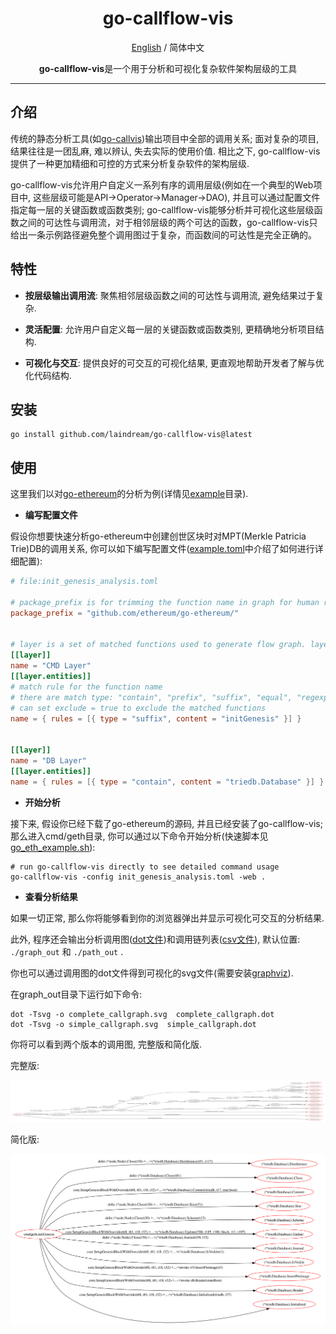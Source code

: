 <div align="center">

<h1 align="center">go-callflow-vis</h1>

[English](README.md) / 简体中文

<p align="center"><b>go-callflow-vis</b>是一个用于分析和可视化复杂软件架构层级的工具</p>

---

</div>

## 介绍

传统的静态分析工具(如[go-callvis](https://github.com/ondrajz/go-callvis))输出项目中全部的调用关系; 面对复杂的项目, 结果往往是一团乱麻, 难以辨认, 失去实际的使用价值. 相比之下, go-callflow-vis提供了一种更加精细和可控的方式来分析复杂软件的架构层级.

go-callflow-vis允许用户自定义一系列有序的调用层级(例如在一个典型的Web项目中, 这些层级可能是API->Operator->Manager->DAO), 并且可以通过配置文件指定每一层的关键函数或函数类别; go-callflow-vis能够分析并可视化这些层级函数之间的可达性与调用流，对于相邻层级的两个可达的函数，go-callflow-vis只给出一条示例路径避免整个调用图过于复杂，而函数间的可达性是完全正确的。

## 特性

- **按层级输出调用流**: 聚焦相邻层级函数之间的可达性与调用流, 避免结果过于复杂.

- **灵活配置**: 允许用户自定义每一层的关键函数或函数类别, 更精确地分析项目结构.

- **可视化与交互**: 提供良好的可交互的可视化结果, 更直观地帮助开发者了解与优化代码结构.

## 安装

```shell
go install github.com/laindream/go-callflow-vis@latest
```

## 使用

这里我们以对[go-ethereum](https://github.com/ethereum/go-ethereum)的分析为例(详情见[example](example)目录).

- **编写配置文件**

假设你想要快速分析go-ethereum中创建创世区块时对MPT(Merkle Patricia Trie)DB的调用关系, 你可以如下编写配置文件([example.toml](example.toml)中介绍了如何进行详细配置):

```toml
# file:init_genesis_analysis.toml

# package_prefix is for trimming the function name in graph for human readability
package_prefix = "github.com/ethereum/go-ethereum/"


# layer is a set of matched functions used to generate flow graph. layers must be defined in order.
[[layer]]
name = "CMD Layer"
[[layer.entities]]
# match rule for the function name
# there are match type: "contain", "prefix", "suffix", "equal", "regexp", default to use "equal" if not set type
# can set exclude = true to exclude the matched functions
name = { rules = [{ type = "suffix", content = "initGenesis" }] }


[[layer]]
name = "DB Layer"
[[layer.entities]]
name = { rules = [{ type = "contain", content = "triedb.Database" }] }
```

- **开始分析**

接下来, 假设你已经下载了go-ethereum的源码, 并且已经安装了go-callflow-vis; 那么进入cmd/geth目录, 你可以通过以下命令开始分析(快速脚本见[go_eth_example.sh](example/go_eth_example.sh)):

```shell
# run go-callflow-vis directly to see detailed command usage
go-callflow-vis -config init_genesis_analysis.toml -web .
```

- **查看分析结果**

如果一切正常, 那么你将能够看到你的浏览器弹出并显示可视化可交互的分析结果.

此外, 程序还会输出分析调用图([dot文件](example/graph_out))和调用链列表([csv文件](example/path_out)), 默认位置: `./graph_out` 和 `./path_out` .

你也可以通过调用图的dot文件得到可视化的svg文件(需要安装[graphviz](https://graphviz.org/)).

在graph_out目录下运行如下命令:

```shell
dot -Tsvg -o complete_callgraph.svg  complete_callgraph.dot
dot -Tsvg -o simple_callgraph.svg  simple_callgraph.dot
```

你将可以看到两个版本的调用图, 完整版和简化版.

完整版:

![complete_callgraph](example/graph_out/complete_callgraph.svg)

简化版:

![simple_callgraph](example/graph_out/simple_callgraph.svg)
